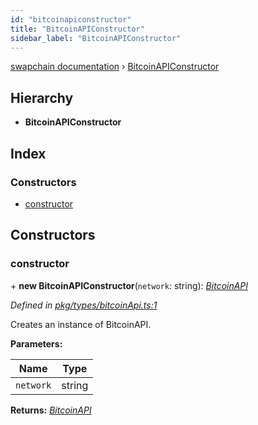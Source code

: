 ```yaml
---
id: "bitcoinapiconstructor"
title: "BitcoinAPIConstructor"
sidebar_label: "BitcoinAPIConstructor"
---
```


[swapchain documentation](../globals.md) › [BitcoinAPIConstructor](bitcoinapiconstructor.md)

## Hierarchy

* **BitcoinAPIConstructor**

## Index

### Constructors

* [constructor](bitcoinapiconstructor.md#constructor)

## Constructors

###  constructor

\+ **new BitcoinAPIConstructor**(`network`: string): *[BitcoinAPI](bitcoinapi.md)*

*Defined in [pkg/types/bitcoinApi.ts:1](https://github.com/chronark/swapchain/blob/11f7027/src/pkg/types/bitcoinApi.ts#L1)*

Creates an instance of BitcoinAPI.

**Parameters:**

Name | Type |
------ | ------ |
`network` | string |

**Returns:** *[BitcoinAPI](bitcoinapi.md)*

